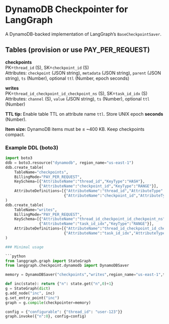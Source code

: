 # DynamoDB Checkpointer for LangGraph

A DynamoDB-backed implementation of LangGraph’s `BaseCheckpointSaver`.

## Tables (provision or use PAY_PER_REQUEST)

**checkpoints**  
PK=`thread_id` (S), SK=`checkpoint_id` (S)  
Attributes: `checkpoint` (JSON string), `metadata` (JSON string), `parent` (JSON string), `ts` (Number), optional `ttl` (Number, epoch seconds)

**writes**  
PK=`thread_id_checkpoint_id_checkpoint_ns` (S), SK=`task_id_idx` (S)  
Attributes: `channel` (S), `value` (JSON string), `ts` (Number), optional `ttl` (Number)

**TTL tip:** Enable table TTL on attribute name `ttl`. Store UNIX epoch **seconds** (Number).

**Item size:** DynamoDB items must be ≤ ~400 KB. Keep checkpoints compact.

### Example DDL (boto3)
```python
import boto3
ddb = boto3.resource("dynamodb", region_name="us-east-1")
ddb.create_table(
    TableName="checkpoints",
    BillingMode="PAY_PER_REQUEST",
    KeySchema=[{"AttributeName":"thread_id","KeyType":"HASH"},
               {"AttributeName":"checkpoint_id","KeyType":"RANGE"}],
    AttributeDefinitions=[{"AttributeName":"thread_id","AttributeType":"S"},
                          {"AttributeName":"checkpoint_id","AttributeType":"S"}],
)
ddb.create_table(
    TableName="writes",
    BillingMode="PAY_PER_REQUEST",
    KeySchema=[{"AttributeName":"thread_id_checkpoint_id_checkpoint_ns","KeyType":"HASH"},
               {"AttributeName":"task_id_idx","KeyType":"RANGE"}],
    AttributeDefinitions=[{"AttributeName":"thread_id_checkpoint_id_checkpoint_ns","AttributeType":"S"},
                          {"AttributeName":"task_id_idx","AttributeType":"S"}],
)

### Minimal usage

```python
from langgraph.graph import StateGraph
from langgraph.checkpoint.dynamodb import DynamoDBSaver

memory = DynamoDBSaver("checkpoints","writes",region_name="us-east-1",ttl_seconds=7*24*3600)

def inc(state): return {"n": state.get("n",0)+1}
g = StateGraph(dict)
g.add_node("inc", inc)
g.set_entry_point("inc")
graph = g.compile(checkpointer=memory)

config = {"configurable": {"thread_id": "user-123"}}
graph.invoke({"n":0}, config=config)
```
